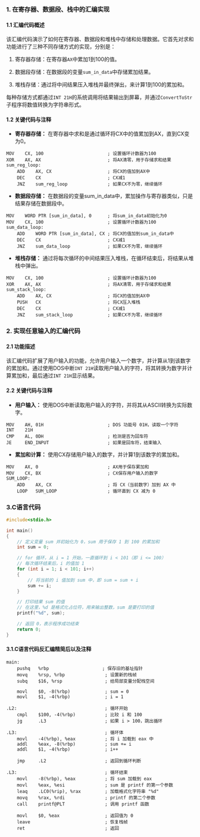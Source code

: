 ### 1. 在寄存器、数据段、栈中的汇编实现
#### 1.1 汇编代码概述
该汇编代码演示了如何在寄存器、数据段和堆栈中存储和处理数据。它首先对求和功能进行了三种不同存储方式的实现，分别是：

1. 寄存器存储：在寄存器`AX`中累加1到100的值。

2. 数据段存储：在数据段的变量`sum_in_data`中存储累加结果。
3. 堆栈存储：通过将中间结果压入堆栈并最终弹出，来计算1到100的累加和。

每种存储方式都通过`INT 21H`的系统调用将结果输出到屏幕，并通过`ConvertToStr`子程序将数值转换为字符串形式。

#### 1.2 关键代码与注释
- **寄存器存储：** 在寄存器中求和是通过循环将CX中的值累加到AX，直到CX变为0。

```assembly
MOV    CX, 100                        ; 设置循环计数器为100
XOR    AX, AX                         ; 将AX清零，用于存储求和结果
sum_reg_loop:    
    ADD    AX, CX                     ; 将CX的值加到AX中
    DEC    CX                         ; CX减1
    JNZ    sum_reg_loop               ; 如果CX不为零，继续循环
```
- **数据段存储：** 在数据段的变量sum_in_data中，累加操作与寄存器类似，只是结果存储在数据段中。

```assembly
MOV    WORD PTR [sum_in_data], 0      ; 将sum_in_data初始化为0
MOV    CX, 100                        ; 设置循环计数器为100
sum_data_loop:   
    ADD    WORD PTR [sum_in_data], CX ; 将CX的值加到sum_in_data中
    DEC    CX                         ; CX减1
    JNZ    sum_data_loop              ; 如果CX不为零，继续循环
```
- **堆栈存储：** 通过将每次循环的中间结果压入堆栈，在循环结束后，将结果从堆栈中弹出。
```assembly
MOV    CX, 100                        ; 设置循环计数器为100
XOR    AX, AX                         ; 将AX清零，用于存储求和结果
sum_stack_loop:  
    ADD    AX, CX                     ; 将CX的值加到AX中
    PUSH   CX                         ; 将CX压入堆栈
    DEC    CX                         ; CX减1
    JNZ    sum_stack_loop             ; 如果CX不为零，继续循环
```
### 2. 实现任意输入的汇编代码
#### 2.1 功能描述
该汇编代码扩展了用户输入的功能，允许用户输入一个数字，并计算从1到该数字的累加和。通过使用DOS中断`INT 21H`读取用户输入的字符，将其转换为数字并计算累加和，最后通过`INT 21H`显示结果。

#### 2.2 关键代码与注释
- **用户输入：** 使用DOS中断读取用户输入的字符，并将其从ASCII转换为实际数字。
```assembly
MOV    AH, 01H                        ; DOS 功能号 01H，读取一个字符
INT    21H
CMP    AL, 0DH                        ; 检测是否为回车符
JE     END_INPUT                      ; 如果是回车符，结束输入
```
- **累加和计算：** 使用CX存储用户输入的数字，并计算1到该数字的累加和。

```assembly
MOV    AX, 0                          ; AX用于保存累加和
MOV    CX, BX                         ; CX保存用户输入的数字
SUM_LOOP:     
    ADD    AX, CX                     ; 将 CX（当前数字）加到 AX 中
    LOOP   SUM_LOOP                   ; 循环直到 CX 减为 0
```
### 3.C语言代码

```c
#include<stdio.h>

int main()
{
    // 定义变量 sum 并初始化为 0，sum 用于保存 1 到 100 的累加和
    int sum = 0;

    // for 循环，从 i = 1 开始，一直循环到 i < 101（即 i <= 100）
    // 每次循环结束后，i 的值加 1
    for (int i = 1; i < 101; i++)
    {
        // 将当前的 i 值加到 sum 中，即 sum = sum + i
        sum += i;
    }

    // 打印结果 sum 的值
    // 在这里，%d 是格式化占位符，用来输出整数，sum 是要打印的值
    printf("%d", sum);

    // 返回 0，表示程序成功结束
    return 0;
}

```
#### 3.1.C语言代码反汇编精简后以及注释
```assembly
main:
    pushq   %rbp                    ; 保存旧的基址指针
    movq    %rsp, %rbp               ; 设置新的栈帧
    subq    $16, %rsp                ; 给局部变量分配栈空间

    movl    $0, -8(%rbp)             ; sum = 0
    movl    $1, -4(%rbp)             ; i = 1

.L2:                                 ; 循环开始
    cmpl    $100, -4(%rbp)           ; 比较 i 和 100
    jg      .L3                      ; 如果 i > 100，跳出循环

.L3:                                 ; 循环体
    movl    -4(%rbp), %eax           ; 将 i 加载到 eax 中
    addl    %eax, -8(%rbp)           ; sum += i
    addl    $1, -4(%rbp)             ; i++

    jmp     .L2                      ; 返回到循环判断

.L3:                                 ; 循环结束
    movl    -8(%rbp), %eax           ; 将 sum 加载到 eax
    movl    %eax, %esi               ; sum 是 printf 的第一个参数
    leaq    .LC0(%rip), %rax         ; 加载格式化字符串 "%d"
    movq    %rax, %rdi               ; printf 的第二个参数
    call    printf@PLT               ; 调用 printf 函数

    movl    $0, %eax                 ; 返回值为 0
    leave                            ; 恢复栈帧
    ret                              ; 返回

```